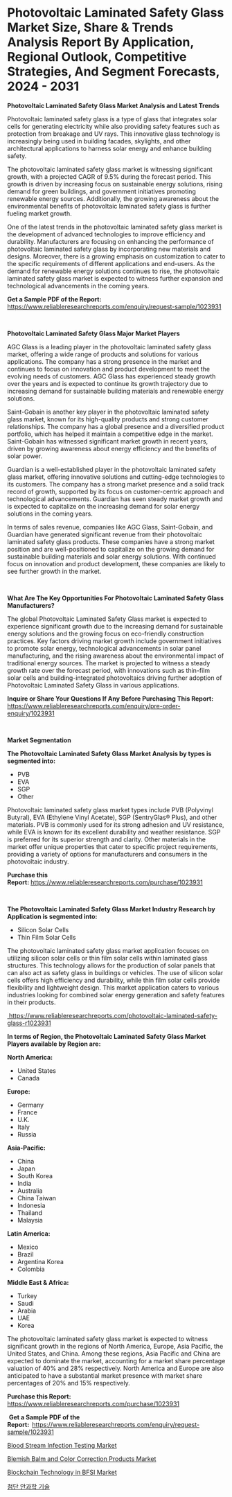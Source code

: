 <p><h1>Photovoltaic Laminated Safety Glass Market Size, Share & Trends Analysis Report By Application, Regional Outlook, Competitive Strategies, And Segment Forecasts, 2024 - 2031</h1></p><p><strong>Photovoltaic Laminated Safety Glass Market Analysis and Latest Trends</strong></p>
<p><p>Photovoltaic laminated safety glass is a type of glass that integrates solar cells for generating electricity while also providing safety features such as protection from breakage and UV rays. This innovative glass technology is increasingly being used in building facades, skylights, and other architectural applications to harness solar energy and enhance building safety.</p><p>The photovoltaic laminated safety glass market is witnessing significant growth, with a projected CAGR of 9.5% during the forecast period. This growth is driven by increasing focus on sustainable energy solutions, rising demand for green buildings, and government initiatives promoting renewable energy sources. Additionally, the growing awareness about the environmental benefits of photovoltaic laminated safety glass is further fueling market growth.</p><p>One of the latest trends in the photovoltaic laminated safety glass market is the development of advanced technologies to improve efficiency and durability. Manufacturers are focusing on enhancing the performance of photovoltaic laminated safety glass by incorporating new materials and designs. Moreover, there is a growing emphasis on customization to cater to the specific requirements of different applications and end-users. As the demand for renewable energy solutions continues to rise, the photovoltaic laminated safety glass market is expected to witness further expansion and technological advancements in the coming years.</p></p>
<p><strong>Get a Sample PDF of the Report:&nbsp;</strong> <a href="https://www.reliableresearchreports.com/enquiry/request-sample/1023931">https://www.reliableresearchreports.com/enquiry/request-sample/1023931</a></p>
<p>&nbsp;</p>
<p><strong>Photovoltaic Laminated Safety Glass Major Market Players</strong></p>
<p><p>AGC Glass is a leading player in the photovoltaic laminated safety glass market, offering a wide range of products and solutions for various applications. The company has a strong presence in the market and continues to focus on innovation and product development to meet the evolving needs of customers. AGC Glass has experienced steady growth over the years and is expected to continue its growth trajectory due to increasing demand for sustainable building materials and renewable energy solutions.</p><p>Saint-Gobain is another key player in the photovoltaic laminated safety glass market, known for its high-quality products and strong customer relationships. The company has a global presence and a diversified product portfolio, which has helped it maintain a competitive edge in the market. Saint-Gobain has witnessed significant market growth in recent years, driven by growing awareness about energy efficiency and the benefits of solar power.</p><p>Guardian is a well-established player in the photovoltaic laminated safety glass market, offering innovative solutions and cutting-edge technologies to its customers. The company has a strong market presence and a solid track record of growth, supported by its focus on customer-centric approach and technological advancements. Guardian has seen steady market growth and is expected to capitalize on the increasing demand for solar energy solutions in the coming years.</p><p>In terms of sales revenue, companies like AGC Glass, Saint-Gobain, and Guardian have generated significant revenue from their photovoltaic laminated safety glass products. These companies have a strong market position and are well-positioned to capitalize on the growing demand for sustainable building materials and solar energy solutions. With continued focus on innovation and product development, these companies are likely to see further growth in the market.</p></p>
<p>&nbsp;</p>
<p><strong>What Are The Key Opportunities For Photovoltaic Laminated Safety Glass Manufacturers?</strong></p>
<p><p>The global Photovoltaic Laminated Safety Glass market is expected to experience significant growth due to the increasing demand for sustainable energy solutions and the growing focus on eco-friendly construction practices. Key factors driving market growth include government initiatives to promote solar energy, technological advancements in solar panel manufacturing, and the rising awareness about the environmental impact of traditional energy sources. The market is projected to witness a steady growth rate over the forecast period, with innovations such as thin-film solar cells and building-integrated photovoltaics driving further adoption of Photovoltaic Laminated Safety Glass in various applications.</p></p>
<p><strong>Inquire or Share Your Questions If Any Before Purchasing This Report:</strong> <a href="https://www.reliableresearchreports.com/enquiry/pre-order-enquiry/1023931">https://www.reliableresearchreports.com/enquiry/pre-order-enquiry/1023931</a></p>
<p>&nbsp;</p>
<p><strong>Market Segmentation</strong></p>
<p><strong>The Photovoltaic Laminated Safety Glass Market Analysis by types is segmented into:</strong></p>
<p><ul><li>PVB</li><li>EVA</li><li>SGP</li><li>Other</li></ul></p>
<p><p>Photovoltaic laminated safety glass market types include PVB (Polyvinyl Butyral), EVA (Ethylene Vinyl Acetate), SGP (SentryGlas® Plus), and other materials. PVB is commonly used for its strong adhesion and UV resistance, while EVA is known for its excellent durability and weather resistance. SGP is preferred for its superior strength and clarity. Other materials in the market offer unique properties that cater to specific project requirements, providing a variety of options for manufacturers and consumers in the photovoltaic industry.</p></p>
<p><strong>Purchase this Report:&nbsp;</strong><a href="https://www.reliableresearchreports.com/purchase/1023931">https://www.reliableresearchreports.com/purchase/1023931</a></p>
<p>&nbsp;</p>
<p><strong>The Photovoltaic Laminated Safety Glass Market Industry Research by Application is segmented into:</strong></p>
<p><ul><li>Silicon Solar Cells</li><li>Thin Film Solar Cells</li></ul></p>
<p><p>The photovoltaic laminated safety glass market application focuses on utilizing silicon solar cells or thin film solar cells within laminated glass structures. This technology allows for the production of solar panels that can also act as safety glass in buildings or vehicles. The use of silicon solar cells offers high efficiency and durability, while thin film solar cells provide flexibility and lightweight design. This market application caters to various industries looking for combined solar energy generation and safety features in their products.</p></p>
<p><a href="https://www.reliableresearchreports.com/photovoltaic-laminated-safety-glass-r1023931">&nbsp;https://www.reliableresearchreports.com/photovoltaic-laminated-safety-glass-r1023931</a></p>
<p><strong>In terms of Region, the Photovoltaic Laminated Safety Glass Market Players available by Region are:</strong></p>
<p>
    <p> <strong> North America: </strong>
        <ul>
            <li>United States</li>
            <li>Canada</li>
        </ul>
        </p> 
    <p> <strong> Europe: </strong>
        <ul>
            <li>Germany</li>
            <li>France</li>
            <li>U.K.</li>
            <li>Italy</li>
            <li>Russia</li>
        </ul>
        </p> 
    <p> <strong> Asia-Pacific: </strong>
        <ul>
            <li>China</li>
            <li>Japan</li>
            <li>South Korea</li>
            <li>India</li>
            <li>Australia</li>
            <li>China Taiwan</li>
            <li>Indonesia</li>
            <li>Thailand</li>
            <li>Malaysia</li>
        </ul>
        </p> 
    <p> <strong> Latin America: </strong>
        <ul>
            <li>Mexico</li>
            <li>Brazil</li>
            <li>Argentina Korea</li>
            <li>Colombia</li>
        </ul>
        </p> 
    <p> <strong> Middle East & Africa: </strong>
        <ul>
            <li>Turkey</li>
            <li>Saudi</li>
            <li>Arabia</li>
            <li>UAE</li>
            <li>Korea</li>
        </ul>
    </p>
    </p>
<p><p>The photovoltaic laminated safety glass market is expected to witness significant growth in the regions of North America, Europe, Asia Pacific, the United States, and China. Among these regions, Asia Pacific and China are expected to dominate the market, accounting for a market share percentage valuation of 40% and 28% respectively. North America and Europe are also anticipated to have a substantial market presence with market share percentages of 20% and 15% respectively.</p></p>
<p><strong>Purchase this Report: </strong><a href="https://www.reliableresearchreports.com/purchase/1023931">https://www.reliableresearchreports.com/purchase/1023931</a></p>
<p>&nbsp;<strong>Get a Sample PDF of the Report:&nbsp;&nbsp;</strong><a href="https://www.reliableresearchreports.com/enquiry/request-sample/1023931">https://www.reliableresearchreports.com/enquiry/request-sample/1023931</a></p>
<p><strong></strong></p>
<p><p><a href="https://github.com/caicuccucga/Market-Research-Report-List-2/blob/main/blood-stream-infection-testing-market.md">Blood Stream Infection Testing Market</a></p><p><a href="https://github.com/yadanielu/Market-Research-Report-List-2/blob/main/blemish-balm-and-color-correction-products-market.md">Blemish Balm and Color Correction Products Market</a></p><p><a href="https://github.com/qrkceaah30/Market-Research-Report-List-2/blob/main/blockchain-technology-in-bfsi-market.md">Blockchain Technology in BFSI Market</a></p><p><a href="https://github.com/GabrielBlanda5656/Market-Research-Report-List-3/blob/main/537341682491.md">첨단 안과학 기술</a></p></p>